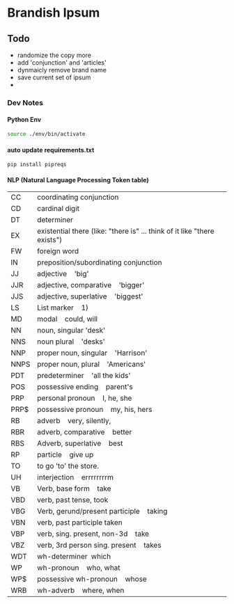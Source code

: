# Brandish Ipsum 

## Todo
- randomize the copy more
- add 'conjunction' and 'articles'
- dynmaicly remove brand name
- save current set of ipsum 
- 
### Dev Notes 

#### Python Env 

```bash 
source ./env/bin/activate
```

#### auto update requirements.txt 

```shell
pip install pipreqs
```

#### NLP (Natural Language Processing Token table)

|      |                                                                          |
|------|--------------------------------------------------------------------------|
| CC   | coordinating conjunction                                                 |
| CD   | cardinal digit                                                           |
| DT   | determiner                                                               |
| EX   | existential there (like: "there is" ... think of it like "there exists") |
| FW   | foreign word                                                             |
| IN   | preposition/subordinating conjunction                                    |
| JJ   | adjective    'big'                                                       |
| JJR  | adjective, comparative    'bigger'                                       |
| JJS  | adjective, superlative    'biggest'                                      |
| LS   | List marker    1)                                                        |
| MD   | modal    could, will                                                     |
| NN   | noun, singular 'desk'                                                    |
| NNS  | noun plural    'desks'                                                   |
| NNP  | proper noun, singular    'Harrison'                                      |
| NNPS | proper noun, plural    'Americans'                                       |
| PDT  | predeterminer    'all the kids'                                          |
| POS  | possessive ending    parent's                                            |
| PRP  | personal pronoun    I, he, she                                           |
| PRP$ | possessive pronoun    my, his, hers                                      |
| RB   | adverb    very, silently,                                                |
| RBR  | adverb, comparative    better                                            |
| RBS  | Adverb, superlative    best                                              |
| RP   | particle    give up                                                      |
| TO   | to go 'to' the store.                                                    |
| UH   | interjection    errrrrrrrm                                               |
| VB   | Verb, base form    take                                                  |
| VBD  | verb, past tense, took                                                   |
| VBG  | Verb, gerund/present participle    taking                                |
| VBN  | verb, past participle taken                                              |
| VBP  | verb, sing. present, non-3d    take                                      |
| VBZ  | verb, 3rd person sing. present    takes                                  |
| WDT  | wh-determiner  which                                                     |
| WP   | wh-pronoun    who, what                                                  |
| WP$  | possessive wh-pronoun    whose                                           |
| WRB  | wh-adverb    where, when                                                 |
